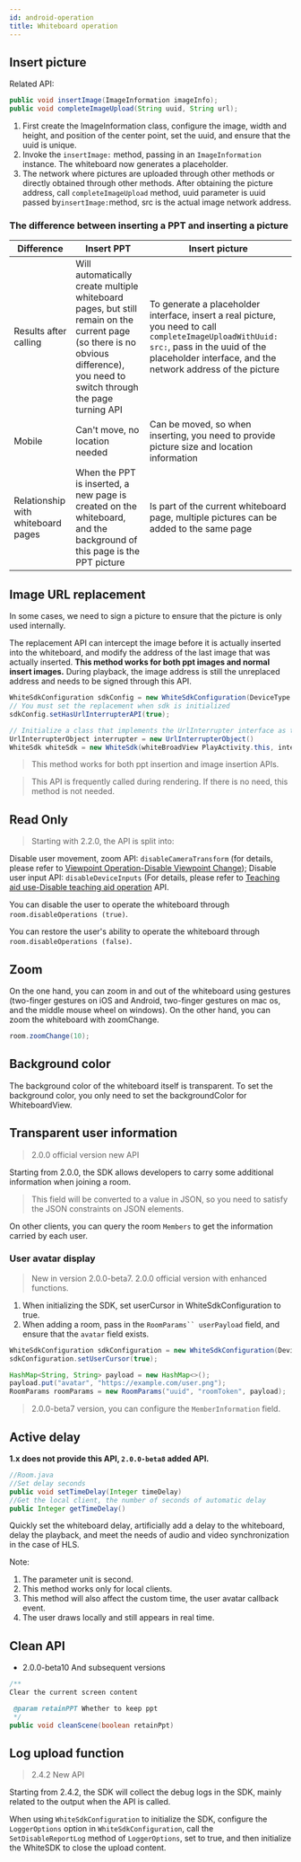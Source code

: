 ```yaml
---
id: android-operation
title: Whiteboard operation
---
```


## Insert picture

Related API:

```Java
public void insertImage(ImageInformation imageInfo);
public void completeImageUpload(String uuid, String url);
```

1. First create the ImageInformation class, configure the image, width and height, and position of the center point, set the uuid, and ensure that the uuid is unique.
2. Invoke the `insertImage:` method, passing in an `ImageInformation` instance. The whiteboard now generates a placeholder.
3. The network where pictures are uploaded through other methods or directly obtained through other methods. After obtaining the picture address, call
`completeImageUpload` method, uuid parameter is uuid passed by` insertImage: `method, src is the actual image network address.

### The difference between inserting a PPT and inserting a picture

Difference | Insert PPT | Insert picture
---------|----------|---------
 Results after calling | Will automatically create multiple whiteboard pages, but still remain on the current page (so there is no obvious difference), you need to switch through the page turning API | To generate a placeholder interface, insert a real picture, you need to call `completeImageUploadWithUuid: src:`, pass in the uuid of the placeholder interface, and the network address of the picture |
 Mobile | Can't move, no location needed | Can be moved, so when inserting, you need to provide picture size and location information
 Relationship with whiteboard pages | When the PPT is inserted, a new page is created on the whiteboard, and the background of this page is the PPT picture | Is part of the current whiteboard page, multiple pictures can be added to the same page

## Image URL replacement

In some cases, we need to sign a picture to ensure that the picture is only used internally.

The replacement API can intercept the image before it is actually inserted into the whiteboard, and modify the address of the last image that was actually inserted. **This method works for both ppt images and normal insert images.**
During playback, the image address is still the unreplaced address and needs to be signed through this API.

```Java
WhiteSdkConfiguration sdkConfig = new WhiteSdkConfiguration(DeviceType.touch, 10, 0.1);
// You must set the replacement when sdk is initialized
sdkConfig.setHasUrlInterrupterAPI(true);

// Initialize a class that implements the UrlInterrupter interface as the WhiteSDK initialization parameter.
UrlInterrupterObject interrupter = new UrlInterrupterObject()
WhiteSdk whiteSdk = new WhiteSdk(whiteBroadView PlayActivity.this, interrupter);
```

> This method works for both ppt insertion and image insertion APIs.

> This API is frequently called during rendering. If there is no need, this method is not needed.

## Read Only<span class="anchor" id="disableOperations">

> Starting with 2.2.0, the API is split into:

Disable user movement, zoom API: `disableCameraTransform` (for details, please refer to [Viewpoint Operation-Disable Viewpoint Change](./view.md#disableCameraTransform));
Disable user input API: `disableDeviceInputs` (For details, please refer to [Teaching aid use-Disable teaching aid operation](./tools.md#disableDeviceInputs) API.

You can disable the user to operate the whiteboard through `room.disableOperations (true)`.

You can restore the user's ability to operate the whiteboard through `room.disableOperations (false)`.

## Zoom

On the one hand, you can zoom in and out of the whiteboard using gestures (two-finger gestures on iOS and Android, two-finger gestures on mac os, and the middle mouse wheel on windows). On the other hand, you can zoom the whiteboard with zoomChange.

```java
room.zoomChange(10);
```

## Background color

The background color of the whiteboard itself is transparent. To set the background color, you only need to set the backgroundColor for WhiteboardView.

## Transparent user information

> 2.0.0 official version new API

Starting from 2.0.0, the SDK allows developers to carry some additional information when joining a room.
> This field will be converted to a value in JSON, so you need to satisfy the JSON constraints on JSON elements.

On other clients, you can query the room `Members` to get the information carried by each user.

### User avatar display

> New in version 2.0.0-beta7. 2.0.0 official version with enhanced functions.

1. When initializing the SDK, set userCursor in WhiteSdkConfiguration to true.
2. When adding a room, pass in the `RoomParams`` userPayload` field, and ensure that the `avatar` field exists.

```Java
WhiteSdkConfiguration sdkConfiguration = new WhiteSdkConfiguration(DeviceType.touch, 10, 0.1, true);
sdkConfiguration.setUserCursor(true);
```

```Java
HashMap<String, String> payload = new HashMap<>();
payload.put("avatar", "https://example.com/user.png");
RoomParams roomParams = new RoomParams("uuid", "roomToken", payload);
```

> 2.0.0-beta7 version, you can configure the `MemberInformation` field.

## Active delay

**1.x does not provide this API, `2.0.0-beta8` added API.**

```Java
//Room.java
//Set delay seconds
public void setTimeDelay(Integer timeDelay)
//Get the local client, the number of seconds of automatic delay
public Integer getTimeDelay()
```

Quickly set the whiteboard delay, artificially add a delay to the whiteboard, delay the playback, and meet the needs of audio and video synchronization in the case of HLS.

Note:

1. The parameter unit is second.
2. This method works only for local clients.
3. This method will also affect the custom time, the user avatar callback event.
4. The user draws locally and still appears in real time.

## Clean API

* 2.0.0-beta10 And subsequent versions

```Java
/**
Clear the current screen content

 @param retainPPT Whether to keep ppt
 */
public void cleanScene(boolean retainPpt)
```

## Log upload function

> 2.4.2 New API

Starting from 2.4.2, the SDK will collect the debug logs in the SDK, mainly related to the output when the API is called.

When using `WhiteSdkConfiguration` to initialize the SDK, configure the` LoggerOptions` option in `WhiteSdkConfiguration`, call the` SetDisableReportLog` method of `LoggerOptions`, set to true, and then initialize the WhiteSDK to close the upload content.